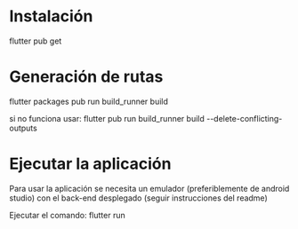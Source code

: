 # Instalación
flutter pub get

# Generación de rutas
flutter packages pub run build_runner build 

si no funciona usar:
flutter pub run build_runner build --delete-conflicting-outputs

# Ejecutar la aplicación
Para usar la aplicación se necesita un emulador (preferiblemente de android studio) con el back-end desplegado (seguir instrucciones del readme)

Ejecutar el comando: flutter run